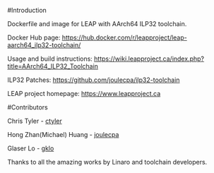 #Introduction

Dockerfile and image for LEAP with AArch64 ILP32 toolchain.

Docker Hub page: https://hub.docker.com/r/leapproject/leap-aarch64_ilp32-toolchain/

Usage and build instructions: https://wiki.leapproject.ca/index.php?title=AArch64_ILP32_Toolchain

ILP32 Patches: https://github.com/joulecpa/ilp32-toolchain

LEAP project homepage: https://www.leapproject.ca

#Contributors

Chris Tyler - [ctyler](https://github.com/ctyler)

Hong Zhan(Michael) Huang - [joulecpa](https://github.com/joulecpa)

Glaser Lo - [gklo](https://github.com/gklo)

Thanks to all the amazing works by Linaro and toolchain developers.
